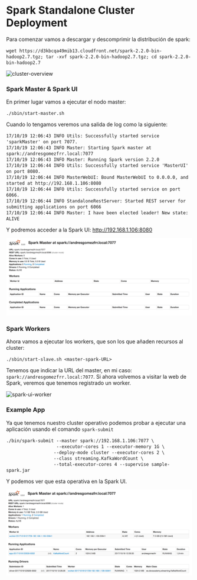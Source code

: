 # Spark Standalone Cluster Deployment

Para comenzar vamos a descargar y descomprimir la distribución de spark:

```
wget https://d3kbcqa49mib13.cloudfront.net/spark-2.2.0-bin-hadoop2.7.tgz; tar -xvf spark-2.2.0-bin-hadoop2.7.tgz; cd spark-2.2.0-bin-hadoop2.7
```

![cluster-overview](https://github.com/andresgomezfrr/big-data-md/spark/imgs/cluster-overview.png)

### Spark Master & Spark UI

En primer lugar vamos a ejecutar el nodo master:

```
./sbin/start-master.sh
```

Cuando lo tengamos veremos una salida de log como la siguiente:

```
17/10/19 12:06:43 INFO Utils: Successfully started service 'sparkMaster' on port 7077.
17/10/19 12:06:43 INFO Master: Starting Spark master at spark://andresgomezfrr.local:7077
17/10/19 12:06:43 INFO Master: Running Spark version 2.2.0
17/10/19 12:06:44 INFO Utils: Successfully started service 'MasterUI' on port 8080.
17/10/19 12:06:44 INFO MasterWebUI: Bound MasterWebUI to 0.0.0.0, and started at http://192.168.1.106:8080
17/10/19 12:06:44 INFO Utils: Successfully started service on port 6066.
17/10/19 12:06:44 INFO StandaloneRestServer: Started REST server for submitting applications on port 6066
17/10/19 12:06:44 INFO Master: I have been elected leader! New state: ALIVE
```

Y podremos acceder a la Spark UI: http://192.168.1.106:8080

![spark-ui](https://github.com/andresgomezfrr/big-data-md/blob/master/spark/imgs/spark-ui.png)

### Spark Workers

Ahora vamos a ejecutar los workers, que son los que añaden recursos al cluster:

```
./sbin/start-slave.sh <master-spark-URL>
```

Tenemos que indicar la URL del master, en mi caso: `spark://andresgomezfrr.local:7077`. Si ahora volvemos a visitar la web de Spark, veremos que tenemos registrado un worker.

![spark-ui-worker](https://github.com/andresgomezfrr/blob/master/big-data-md/spark/imgs/spark-ui-worker.png)

### Example App

Ya que tenemos nuestro cluster operativo podemos probar a ejecutar una aplicación usando el comando `spark-submit`

```
./bin/spark-submit --master spark://192.168.1.106:7077 \
                   --executor-cores 1 --executor-memory 1G \
                  --deploy-mode cluster --executor-cores 2 \
                  --class streaming.KafkaWordCount \
                  --total-executor-cores 4 --supervise sample-spark.jar
```

Y podemos ver que esta operativa en la Spark UI.

![spark-ui-app](https://github.com/andresgomezfrr/big-data-md/blob/master/spark/imgs/spark-ui-app.png)
